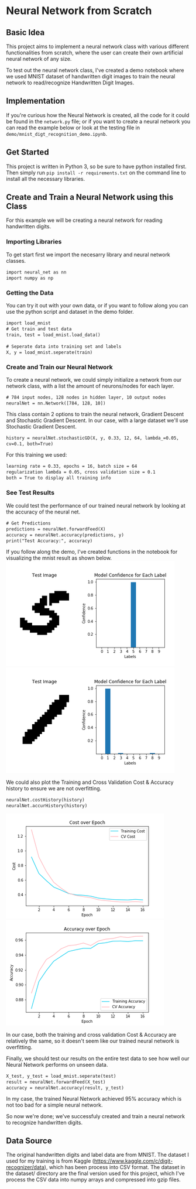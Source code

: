 # Neural Network from Scratch

## Basic Idea
This project aims to implement a neural network class with various different functionalities from scratch, where the user can create their own artificial neural network of any size.

To test out the neural network class, I've created a demo notebook where we used MNIST dataset of handwritten digit images to train the neural network to read/recognize Handwritten Digit Images.

## Implementation
If you're curious how the Neural Network is created, all the code for it could be found in the ```network.py``` file; or if you want to create a neural network you can read the example below or look at the testing file in ```demo/mnist_digt_recognition_demo.ipynb```.

## Get Started
This project is written in Python 3, so be sure to have python installed first. Then simply run `pip install -r requirements.txt` on the command line to install all the necessary libraries.

## Create and Train a Neural Network using this Class
For this example we will be creating a neural network for reading handwritten digits.
### Importing Libraries
To get start first we import the necesarry library and neural network classes.
```
import neural_net as nn
import numpy as np
```
### Getting the Data
You can try it out with your own data, or if you want to follow along you can use the python script and dataset in the demo folder.
```
import load_mnist
# Get train and test data
train, test = load_mnist.load_data()

# Seperate data into training set and labels
X, y = load_mnist.seperate(train)
```
### Create and Train our Neural Network
To create a neural network, we could simply initialize a network from our network class, with a list the amount of neurons/nodes for each layer.
```
# 784 input nodes, 128 nodes in hidden layer, 10 output nodes
neuralNet = nn.Network([784, 128, 10])
```
This class contain 2 options to train the neural network, Gradient Descent and Stochastic Gradient Descent. In our case, with a large dataset we'll use Stochastic Gradient Descent.
```
history = neuralNet.stochasticGD(X, y, 0.33, 12, 64, lambda_=0.05, cv=0.1, both=True) 
```
For this training we used:
```
learning rate = 0.33, epochs = 16, batch size = 64
regularization lambda = 0.05, cross validation size = 0.1
both = True to display all training info
```
### See Test Results
We could test the performance of our trained neural network by looking at the accuracy of the neural net.
```
# Get Predictions
predictions = neuralNet.forwardFeed(X)
accuracy = neuralNet.accuracy(predictions, y)
print("Test Accuracy:", accuracy)
```

If you follow along the demo, I've created functions in the notebook for visualizing the mnist result as shown below.
![alt text 1](https://github.com/jwCheng28/Neural-Network-From-Scratch/blob/master/pics/img_confidence_407.png) ![alt text 2](https://github.com/jwCheng28/Neural-Network-From-Scratch/blob/master/pics/img_confidence_52081.png)

We could also plot the Training and Cross Validation Cost & Accuracy history to ensure we are not overfitting.
```
neuralNet.costHistory(history)
neuralNet.accurHistory(history)
```
![alt text 1](https://github.com/jwCheng28/Neural-Network-From-Scratch/blob/master/pics/history_new.png) ![alt text 2](https://github.com/jwCheng28/Neural-Network-From-Scratch/blob/master/pics/accur_hist.png)

In our case, both the training and cross validation Cost & Accuracy are relatively the same, so it doesn't seem like our trained neural network is overfitting.

Finally, we should test our results on the entire test data to see how well our Neural Network performs on unseen data.
```
X_test, y_test = load_mnist.seperate(test)
result = neuralNet.forwardFeed(X_test)
accuracy = neuralNet.accuracy(result, y_test)
```
In my case, the trained Neural Network achieved 95% accuracy which is not too bad for a simple neural network.

So now we're done; we've successfuly created and train a neural network to recognize handwritten digits.

## Data Source
The original handwritten digits and label data are from MNIST. The dataset I used for my training is from Kaggle (https://www.kaggle.com/c/digit-recognizer/data), which has been process into CSV format. The dataset in the dataset/ directory are the final version used for this project, which I've process the CSV data into numpy arrays and compressed into gzip files.
